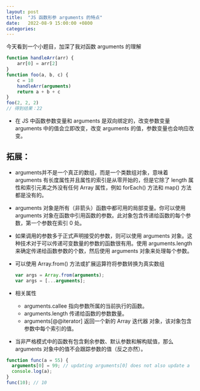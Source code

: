 ```yaml
---
layout: post
title:  "JS 函数形参 arguments 的特点"
date:   2022-08-9 15:00:00 +0800
categories: 
---
```

今天看到一个小题目，加深了我对函数 arguments 的理解
```javascript
function handleArr(arr) {
    arr[0] = arr[2]
}
function foo(a, b, c) {
    c = 10
    handleArr(arguments)
    return a + b + c
}
foo(2, 2, 2)
// 得到结果：22
```
- 在 JS 中函数参数变量和 arguments 是双向绑定的，改变参数变量 arguments 中的值会立即改变，改变 arguments 的值，参数变量也会响应改变。

## 拓展：

- arguments并不是一个真正的数组，而是一个类数组对象，意味着 arguments 有长度属性并且属性的索引是从零开始的，但是它除了 length 属性和索引元素之外没有任何 Array 属性，例如 forEach() 方法和 map() 方法都是没有的。
- arguments 对象是所有（非箭头）函数中都可用的局部变量。你可以使用 arguments 对象在函数中引用函数的参数。此对象包含传递给函数的每个参数，第一个参数在索引 0 处。
- 如果调用的参数多于正式声明接受的参数，则可以使用 arguments 对象。这种技术对于可以传递可变数量的参数的函数很有用。使用 arguments.length 来确定传递给函数参数的个数，然后使用 arguments 对象来处理每个参数。
- 可以使用 Array.from() 方法或扩展运算符将参数转换为真实数组
    ```javascript
    var args = Array.from(arguments);
    var args = [...arguments];
    ```
- 相关属性
   - arguments.callee  指向参数所属的当前执行的函数。
   - arguments.length  传递给函数的参数数量。
   - arguments[@@iterator] 返回一个新的 Array 迭代器 对象，该对象包含参数中每个索引的值。

- 当非严格模式中的函数有包含剩余参数、默认参数和解构赋值，那么 arguments 对象中的值不会跟踪参数的值（反之亦然）。
```javascript
function func(a = 55) {
  arguments[0] = 99; // updating arguments[0] does not also update a
  console.log(a);
}
func(10); // 10
```
